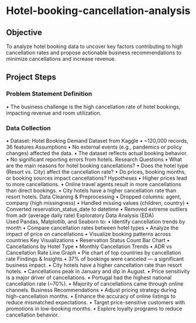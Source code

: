 # Hotel-booking-cancellation-analysis
## Objective
To analyze hotel booking data to uncover key factors contributing to high cancellation rates and propose actionable business recommendations to minimize cancellations and increase revenue.
## Project Steps
### Problem Statement Definition 
•	The business challenge is the high cancellation rate of hotel bookings, impacting revenue and room utilization.
### Data Collection 
•	Dataset: Hotel Booking Demand Dataset from Kaggle
•	~120,000 records, 36 features
Assumptions 
•	No external events (e.g., pandemics or policy changes) affected the data.
•	The dataset reflects actual booking behavior.
•	No significant reporting errors from hotels.
Research Questions 
•	What are the main reasons for hotel booking cancellations?
•	Does the hotel type (Resort vs. City) affect the cancellation rate?
•	Do prices, booking months, or booking sources impact cancellations?
Hypotheses 
•	Higher prices lead to more cancellations.
•	Online travel agents result in more cancellations than direct bookings.
•	City hotels have a higher cancellation rate than resort hotels.
Data Cleaning & Preprocessing 
•	Dropped columns: agent, company (high missingness)
•	Handled missing values (children, country)
•	Converted reservation_status_date to datetime
•	Removed extreme outliers from adr (average daily rate)
Exploratory Data Analysis (EDA)  
      Used Pandas, Matplotlib, and Seaborn to:
•	Identify cancellation trends by month
•	Compare cancellation rates between hotel types
•	Analyze the impact of price on cancellations
•	Visualize booking patterns across countries
Key Visualizations 
•	Reservation Status Count Bar Chart
•	Cancellations by Hotel Type
•	Monthly Cancellation Trends
•	ADR vs Cancellation Rate Line Graph
•	Pie chart of top countries by cancellation rate
Findings & Insights 
•	37% of bookings were canceled — a significant business impact.
•	City hotels have a higher cancellation rate than resort hotels.
•	Cancellations peak in January and dip in August.
•	Price sensitivity is a major driver of cancellations.
•	Portugal had the highest national cancellation rate (~70%).
•	Majority of cancellations came through online channels.
Business Recommendations 
•	Adjust pricing strategy during high-cancellation months.
•	Enhance the accuracy of online listings to reduce mismatched expectations.
•	Target price-sensitive customers with promotions in low-booking months.
•	Explore loyalty programs to reduce cancellation behavior.






